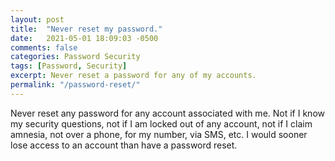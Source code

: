 ```yaml
---
layout: post
title:  "Never reset my password."
date:   2021-05-01 18:09:03 -0500
comments: false
categories: Password Security
tags: [Password, Security]
excerpt: Never reset a password for any of my accounts.
permalink: "/password-reset/"
---
```


Never reset any password for any account associated with me. Not if I know my security questions, not if I am locked out of any account, not if I claim amnesia, not over a phone, for my number, via SMS, etc. I would sooner lose access to an account than have a password reset.